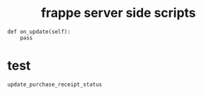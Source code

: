 # <h><center>frappe server side scripts<center></h>
    def on_update(self):
        pass
    
# test
    update_purchase_receipt_status
